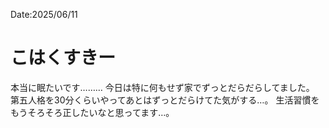 Date:2025/06/11
# こはくすきー

本当に眠たいです………
今日は特に何もせず家でずっとだらだらしてました。
第五人格を30分くらいやってあとはずっとだらけてた気がする…。
生活習慣をもうそろそろ正したいなと思ってます…。
